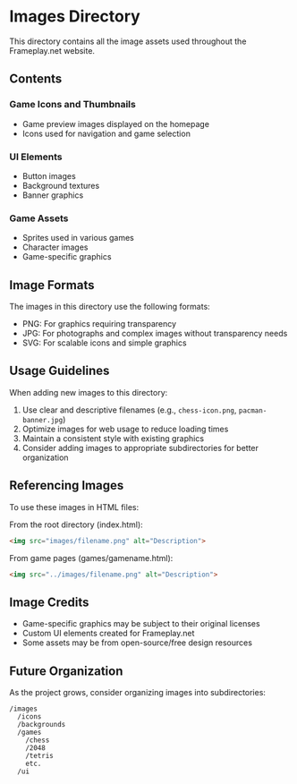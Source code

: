 # Images Directory

This directory contains all the image assets used throughout the Frameplay.net website.

## Contents

### Game Icons and Thumbnails
- Game preview images displayed on the homepage
- Icons used for navigation and game selection

### UI Elements
- Button images
- Background textures
- Banner graphics

### Game Assets
- Sprites used in various games
- Character images
- Game-specific graphics

## Image Formats

The images in this directory use the following formats:
- PNG: For graphics requiring transparency
- JPG: For photographs and complex images without transparency needs
- SVG: For scalable icons and simple graphics

## Usage Guidelines

When adding new images to this directory:

1. Use clear and descriptive filenames (e.g., `chess-icon.png`, `pacman-banner.jpg`)
2. Optimize images for web usage to reduce loading times
3. Maintain a consistent style with existing graphics
4. Consider adding images to appropriate subdirectories for better organization

## Referencing Images

To use these images in HTML files:

From the root directory (index.html):
```html
<img src="images/filename.png" alt="Description">
```

From game pages (games/gamename.html):
```html
<img src="../images/filename.png" alt="Description">
```

## Image Credits

- Game-specific graphics may be subject to their original licenses
- Custom UI elements created for Frameplay.net
- Some assets may be from open-source/free design resources

## Future Organization

As the project grows, consider organizing images into subdirectories:
```
/images
  /icons
  /backgrounds
  /games
    /chess
    /2048
    /tetris
    etc.
  /ui
```

